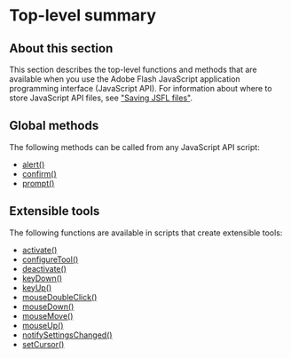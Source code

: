 # Top-level summary

## About this section

This section describes the top-level functions and methods that are available when you use the Adobe Flash JavaScript application programming interface (JavaScript API). For information about where to store JavaScript API files, see ["Saving JSFL files"](../Introduction/Working_with_the_JavaScript_API.md#saving-jsfl-files).

## Global methods

The following methods can be called from any JavaScript API script:

- [alert()](../Top-level_functions_and_methods/alert.md)
- [confirm()](../Top-level_functions_and_methods/confirm.md)
- [prompt()](../Top-level_functions_and_methods/prompt.md)

## Extensible tools

The following functions are available in scripts that create extensible tools:

- [activate()](../Top-level_functions_and_methods/activate.md)
- [configureTool()](../Top-level_functions_and_methods/configureTool.md)
- [deactivate()](../Top-level_functions_and_methods/deactivate.md)
- [keyDown()](../Top-level_functions_and_methods/keyDown.md)
- [keyUp()](../Top-level_functions_and_methods/keyUp.md)
- [mouseDoubleClick()](../Top-level_functions_and_methods/mouseDoubleClick.md)
- [mouseDown()](../Top-level_functions_and_methods/mouseDown.md)
- [mouseMove()](../Top-level_functions_and_methods/mouseMove.md)
- [mouseUp()](../Top-level_functions_and_methods/mouseUp.md)
- [notifySettingsChanged()](../Top-level_functions_and_methods/notifySettingsChanged.md)
- [setCursor()](../Top-level_functions_and_methods/setCursor.md)
